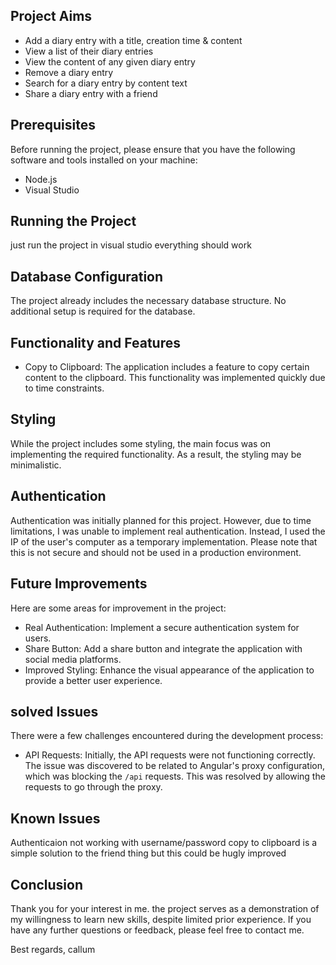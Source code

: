 
## Project Aims

- Add a diary entry with a title, creation time & content
- View a list of their diary entries
- View the content of any given diary entry
- Remove a diary entry
- Search for a diary entry by content text
- Share a diary entry with a friend

## Prerequisites

Before running the project, please ensure that you have the following software and tools installed on your machine:

-   Node.js
-   Visual Studio

## Running the Project

just run the project in visual studio everything should work 

## Database Configuration

The project already includes the necessary database structure. No additional setup is required for the database.

## Functionality and Features

-   Copy to Clipboard: The application includes a feature to copy certain content to the clipboard. This functionality was implemented quickly due to time constraints.

## Styling

While the project includes some styling, the main focus was on implementing the required functionality. As a result, the styling may be minimalistic.

## Authentication

Authentication was initially planned for this project. However, due to time limitations, I was unable to implement real authentication. Instead, I used the IP of the user's computer as a temporary implementation. Please note that this is not secure and should not be used in a production environment.

## Future Improvements

Here are some areas for improvement in the project:

-   Real Authentication: Implement a secure authentication system for users.
-   Share Button: Add a share button and integrate the application with social media platforms.
-   Improved Styling: Enhance the visual appearance of the application to provide a better user experience.

## solved Issues

There were a few challenges encountered during the development process:

-   API Requests: Initially, the API requests were not functioning correctly. The issue was discovered to be related to Angular's proxy configuration, which was blocking the `/api` requests. This was resolved by allowing the requests to go through the proxy.

## Known Issues

Authenticaion not working with username/password
copy to clipboard is a simple solution to the friend thing but this could be hugly improved

## Conclusion

Thank you for your interest in me. 
the project serves as a demonstration of my willingness to learn new skills,
despite limited prior experience. If you have any further questions or feedback,
please feel free to contact me.

Best regards, callum